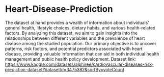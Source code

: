 # Heart-Disease-Prediction
The dataset at hand provides a wealth of information about individuals' general health, lifestyle choices, dietary habits, and various health-related factors. By analyzing this dataset, we aim to gain insights into the relationships between different variables and the prevalence of heart disease among the studied population. Our primary objective is to uncover patterns, risk factors, and potential predictors associated with heart disease, providing valuable information that can aid in both individual health management and public health policy development.
Dataset link:
https://www.kaggle.com/datasets/alphiree/cardiovascular-diseases-risk-prediction-dataset?datasetId=3475382&sortBy=voteCount
